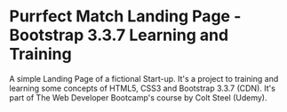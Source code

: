 # Purrfect Match Landing Page - Bootstrap 3.3.7 Learning and Training

A simple Landing Page of a fictional Start-up. It's a project to training and learning some concepts of HTML5, CSS3 and Bootstrap 3.3.7 (CDN). It's part of The Web Developer Bootcamp's course by Colt Steel (Udemy).